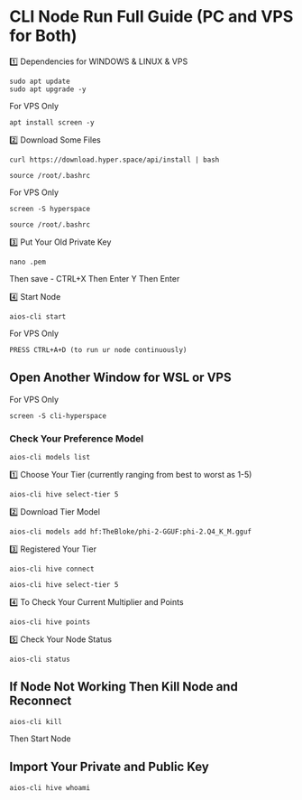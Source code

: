 # CLI Node Run Full Guide (PC and VPS for Both)

1️⃣ Dependencies for WINDOWS & LINUX & VPS
```
sudo apt update
sudo apt upgrade -y
```

For VPS Only
```
apt install screen -y
```

2️⃣ Download Some Files
```
curl https://download.hyper.space/api/install | bash
```
```
source /root/.bashrc
```

For VPS Only
```
screen -S hyperspace
```
```
source /root/.bashrc
```

3️⃣ Put Your Old Private Key
```
nano .pem
```
Then save - CTRL+X Then Enter Y Then Enter

4️⃣ Start Node
```
aios-cli start
```

For VPS Only
```
PRESS CTRL+A+D (to run ur node continuously)
```

## Open Another Window for WSL or VPS

For VPS Only
```
screen -S cli-hyperspace
```

### Check Your Preference Model
```
aios-cli models list
```

1️⃣ Choose Your Tier (currently ranging from best to worst as 1-5)
```
aios-cli hive select-tier 5
```

2️⃣ Download Tier Model
```
aios-cli models add hf:TheBloke/phi-2-GGUF:phi-2.Q4_K_M.gguf
```

3️⃣ Registered Your Tier
```
aios-cli hive connect
```
```
aios-cli hive select-tier 5
```

4️⃣ To Check Your Current Multiplier and Points
```
aios-cli hive points
```

5️⃣ Check Your Node Status
```
aios-cli status
```

## If Node Not Working Then Kill Node and Reconnect
```
aios-cli kill
```
Then Start Node

## Import Your Private and Public Key
```
aios-cli hive whoami
```


